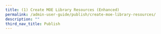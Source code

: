 ```yaml
---
title: (1) Create MOE Library Resources (Enhanced)
permalink: /admin-user-guide/publish/create-moe-library-resources/
description: ""
third_nav_title: Publish
---
```

